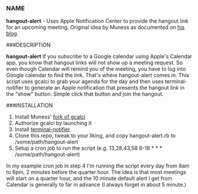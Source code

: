 ### NAME

**hangout-alert** - Uses Apple Notification Center to provide the hangout link for an upcoming meeting. Original
idea by Muness as documented on [his blog](http://muness.blogspot.com/2013/06/life-hack-gcal-im-reminders.html).

###DESCRIPTION

**hangout-alert** If you subscribe to a Google calendar using Apple's Calendar app, you know that hangout links will
not show up a meeting request. So even though Calendar will remind you of the meeting, you have to log into Google
calendar to find the link. That's where hangout-alert comes in. This script uses gcalci to grab your agenda for the
day and then uses terminal-notifier to generate an Apple notification that presents the hangout link in the "show"
button. Simple click that button and join the hangout.

###INSTALLATION

1. Install Muness' [fork of gcalci](https://github.com/muness/gcalcli)
2. Authorize gcalci by launching it
3. Install [terminal-notifier](https://github.com/alloy/terminal-notifier)
4. Clone this repo, tweak to your liking, and copy hangout-alert.rb to /some/path/hangout-alert
5. Setup a cron job to run the script (e.g. 13,28,43,58  8-18  *  *  *  /some/path/hangout-alert)

In my example cron job in step 4 I'm running the script every day from 8am to 6pm, 2 minutes before the quarter hour.
The idea is that most meetings will start on a quarter hour, and the 10 minute default alert I get from Calendar is
generally to far in advance (I always forget in about 5 minute.) 
